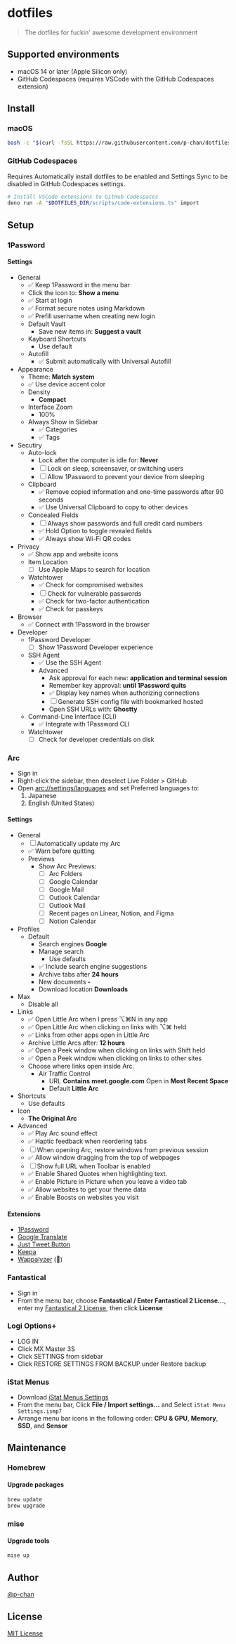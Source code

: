 # dotfiles

> The dotfiles for fuckin' awesome development environment

## Supported environments

- macOS 14 or later (Apple Silicon only)
- GitHub Codespaces (requires VSCode with the GitHub Codespaces extension)

## Install

### macOS

```sh
bash -c "$(curl -fsSL https://raw.githubusercontent.com/p-chan/dotfiles/main/scripts/install.sh)"
```

### GitHub Codespaces

Requires Automatically install dotfiles to be enabled and Settings Sync to be
disabled in GitHub Codespaces settings.

```sh
# Install VSCode extensions to GitHub Codespaces
deno run -A "$DOTFILES_DIR/scripts/code-extensions.ts" import
```

## Setup

### 1Password

#### Settings

- General
  - ✅ Keep 1Password in the menu bar
  - Click the icon to: **Show a menu**
  - ✅ Start at login
  - ✅ Format secure notes using Markdown
  - ✅ Prefill username when creating new login
  - Default Vault
    - Save new items in: **Suggest a vault**
  - Kayboard Shortcuts
    - Use default
  - Autofill
    - ✅ Submit automatically with Universal Autofill
- Appearance
  - Theme: **Match system**
  - ✅ Use device accent color
  - Density
    - **Compact**
  - Interface Zoom
    - 100%
  - Always Show in Sidebar
    - ✅ Categories
    - ✅ Tags
- Secutiry
  - Auto-lock
    - Lock after the computer is idle for: **Never**
    - ☐ Lock on sleep, screensaver, or switching users
    - ☐ Allow 1Password to prevent your device from sleeping
  - Clipboard
    - ✅ Remove copied information and one-time passwords after 90 seconds
    - ✅ Use Universal Clipboard to copy to other devices
  - Concealed Fields
    - ☐ Always show passwords and full credit card numbers
    - ✅ Hold Option to toggle revealed fields
    - ✅ Always show Wi-Fi QR codes
- Privacy
  - ✅ Show app and website icons
  - Item Location
    - ☐ Use Apple Maps to search for location
  - Watchtower
    - ✅ Check for compromised websites
    - ☐ Check for vulnerable passwords
    - ✅ Check for two-factor authentication
    - ✅ Check for passkeys
- Browser
  - ✅ Connect with 1Password in the browser
- Developer
  - 1Password Developer
    - ☐ Show 1Password Developer experience
  - SSH Agent
    - ✅ Use the SSH Agent
    - Advanced
      - Ask approval for each new: **application and terminal session**
      - Remember key approval: **until 1Password quits**
      - ✅ Display key names when authorizing connections
      - ☐ Generate SSH config file with bookmarked hosted
      - Open SSH URLs with: **Ghostty**
  - Command-Line Interface (CLI)
    - ✅ Integrate with 1Password CLI
  - Watchtower
    - ☐ Check for developer credentials on disk

### Arc

- Sign in
- Right-click the sidebar, then deselect Live Folder > GitHub
- Open [arc://settings/languages](arc://settings/languages) and set Preferred
  languages to:
  1. Japanese
  2. English (United States)

#### Settings

- General
  - ☐ Automatically update my Arc
  - ✅ Warn before quitting
  - Previews
    - Show Arc Previews:
      - ☐ Arc Folders
      - ☐ Google Calendar
      - ☐ Google Mail
      - ☐ Outlook Calendar
      - ☐ Outlook Mail
      - ☐ Recent pages on Linear, Notion, and Figma
      - ☐ Notion Calendar
- Profiles
  - Default
    - Search engines **Google**
    - Manage search
      - Use defaults
    - ✅ Include search engine suggestions
    - Archive tabs after **24 hours**
    - New documents **-**
    - Download location **Downloads**
- Max
  - Disable all
- Links
  - ✅ Open Little Arc when I press ⌥⌘N in any app
  - ✅ Open Little Arc when clicking on links with ⌥⌘ held
  - ✅ Links from other apps open in Little Arc
  - Archive Little Arcs after: **12 hours**
  - ✅ Open a Peek window when clicking on links with Shift held
  - ✅ Open a Peek window when clicking on links to other sites
  - Choose where links open inside Arc.
    - Air Traffic Control
      - URL **Contains** **meet.google.com** Open in **Most Recent Space**
      - Default **Little Arc**
- Shortcuts
  - Use defaults
- Icon
  - **The Original Arc**
- Advanced
  - ✅ Play Arc sound effect
  - ✅ Haptic feedback when reordering tabs
  - ☐ When opening Arc, restore windows from previous session
  - ✅ Allow window dragging from the top of webpages
  - ☐ Show full URL when Toolbar is enabled
  - ✅ Enable Shared Quotes when highlighting text.
  - ✅ Enable Picture in Picture when you leave a video tab
  - ✅ Allow websites to get your theme data
  - ✅ Enable Boosts on websites you visit

#### Extensions

- [1Password](https://chromewebstore.google.com/detail/aeblfdkhhhdcdjpifhhbdiojplfjncoa)
- [Google Translate](https://chromewebstore.google.com/detail/aapbdbdomjkkjkaonfhkkikfgjllcleb)
- [Just Tweet Button](https://chromewebstore.google.com/detail/feikojefkpembojkeegfajbbfecocddd)
- [Keepa](https://chromewebstore.google.com/detail/neebplgakaahbhdphmkckjjcegoiijjo)
- [Wappalyzer](https://chromewebstore.google.com/detail/gppongmhjkpfnbhagpmjfkannfbllamg)
  (📌)

### Fantastical

- Sign in
- From the menu bar, choose **Fantastical / Enter Fantastical 2 License...**,
  enter my
  [Fantastical 2 License](https://start.1password.com/open/i?a=LM5F3GUMXZESHA52XDBWU2IBH4&v=qmldmb6wi6rv7qu5sxemwffyv4&i=5o5nin542zeypoi23lcofldfqm&h=my.1password.com),
  then click **License**

### Logi Options+

- LOG IN
- Click MX Master 3S
- Click SETTINGS from sidebar
- Click RESTORE SETTINGS FROM BACKUP under Restore backup

### iStat Menus

- Download
  [iStat Menus Settings](https://start.1password.com/open/i?a=LM5F3GUMXZESHA52XDBWU2IBH4&v=qmldmb6wi6rv7qu5sxemwffyv4&i=tme5ajhzmclm76utvqtcvw43ci&h=my.1password.com)
- From the menu bar, Click **File / Import settings...** and Select
  `iStat Menu
  Settings.ismp7`
- Arrange menu bar icons in the following order: **CPU & GPU**, **Memory**,
  **SSD**, and **Sensor**

## Maintenance

### Homebrew

#### Upgrade packages

```sh
brew update
brew upgrade
```

### mise

#### Upgrade tools

```sh
mise up
```

## Author

[@p-chan](https://github.com/p-chan)

## License

[MIT License](LICENSE)

